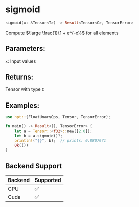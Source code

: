 # sigmoid
```rust
sigmoid(x: &Tensor<T>) -> Result<Tensor<C>, TensorError>
```
Compute $\large \frac{1}{1 + e^{-x}}$ for all elements

## Parameters:
`x`: Input values

## Returns:
Tensor with type `C`

## Examples:
```rust
use hpt::{FloatUnaryOps, Tensor, TensorError};

fn main() -> Result<(), TensorError> {
    let a = Tensor::<f32>::new([2.0]);
    let b = a.sigmoid()?;
    println!("{}", b);  // prints: 0.8807971
    Ok(())
}
```
## Backend Support
| Backend | Supported |
|---------|-----------|
| CPU     | ✅         |
| Cuda    | ✅        |